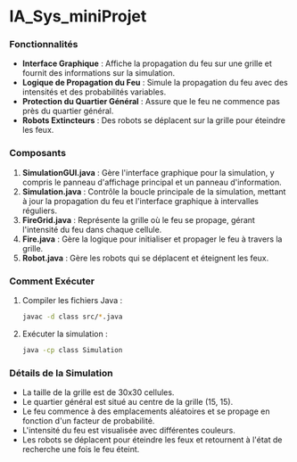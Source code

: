# IA_Sys_miniProjet

### Fonctionnalités

- **Interface Graphique** : Affiche la propagation du feu sur une grille et fournit des informations sur la simulation.
- **Logique de Propagation du Feu** : Simule la propagation du feu avec des intensités et des probabilités variables.
- **Protection du Quartier Général** : Assure que le feu ne commence pas près du quartier général.
- **Robots Extincteurs** : Des robots se déplacent sur la grille pour éteindre les feux.

### Composants

1. **SimulationGUI.java** : Gère l'interface graphique pour la simulation, y compris le panneau d'affichage principal et un panneau d'information.
2. **Simulation.java** : Contrôle la boucle principale de la simulation, mettant à jour la propagation du feu et l'interface graphique à intervalles réguliers.
3. **FireGrid.java** : Représente la grille où le feu se propage, gérant l'intensité du feu dans chaque cellule.
4. **Fire.java** : Gère la logique pour initialiser et propager le feu à travers la grille.
5. **Robot.java** : Gère les robots qui se déplacent et éteignent les feux.

### Comment Exécuter

1. Compiler les fichiers Java :
    ```sh
    javac -d class src/*.java
    ```

2. Exécuter la simulation :
    ```sh
    java -cp class Simulation
    ```

### Détails de la Simulation

- La taille de la grille est de 30x30 cellules.
- Le quartier général est situé au centre de la grille (15, 15).
- Le feu commence à des emplacements aléatoires et se propage en fonction d'un facteur de probabilité.
- L'intensité du feu est visualisée avec différentes couleurs.
- Les robots se déplacent pour éteindre les feux et retournent à l'état de recherche une fois le feu éteint.
